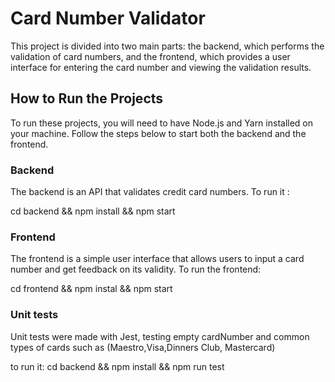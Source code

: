 # Card Number Validator

This project is divided into two main parts: the backend, which performs the validation of card numbers, and the frontend, which provides a user interface for entering the card number and viewing the validation results.

## How to Run the Projects

To run these projects, you will need to have Node.js and Yarn installed on your machine. Follow the steps below to start both the backend and the frontend.

### Backend

The backend is an API that validates credit card numbers. To run it :

cd backend && npm install && npm start


### Frontend

The frontend is a simple user interface that allows users to input a card number and get feedback on its validity. To run the frontend:

cd frontend && npm instal && npm start



### Unit tests

Unit tests were made with Jest, testing empty cardNumber and common types of cards such as (Maestro,Visa,Dinners Club, Mastercard)

to run it:
cd backend && npm install && npm run test
